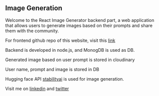 ## Image Generation

<p>Welcome to the React Image Generator backend part, a web application that allows users to generate images based on their prompts and share them with the community.</p>

<p>For frontend github repo of this website, visit this <a href="https://github.com/Manish03Singh/ImageGenerationFrontend">link</a></p>

<p>Backend is developed in node.js, and MonogDB is used as DB.</p>
<p>Generated image based on user prompt is stored in cloudinary</p>
<p>User name, prompt and image is stored in DB</p>
<p>Hugging face API <a href="https://huggingface.co/stabilityai/stable-diffusion-xl-base-1.0">stabilityai</a> is used for image generation.</p>


<p>Visit me on <a href="https://www.linkedin.com/in/manish-kumar-singh-12a28a190/">linkedin</a> and <a href="https://twitter.com/Manish_03_Singh">twitter</a></p>